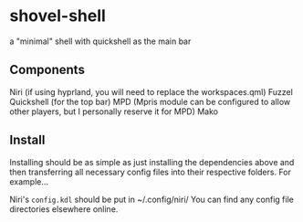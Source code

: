 # shovel-shell
a "minimal" shell with quickshell as the main bar

## Components
Niri (if using hyprland, you will need to replace the workspaces.qml)
Fuzzel
Quickshell (for the top bar)
MPD (Mpris module can be configured to allow other players, but I personally reserve it for MPD)
Mako

## Install
Installing should be as simple as just installing the dependencies above and then transferring all necessary config files into their respective folders. For example...

Niri's ``config.kdl`` should be put in ~/.config/niri/
You can find any config file directories elsewhere online.
